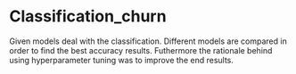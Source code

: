 # Classification_churn
Given models deal with the classification. Different models are compared in order to find the best accuracy results. 
Futhermore the rationale behind using hyperparameter tuning was to improve the end results.
